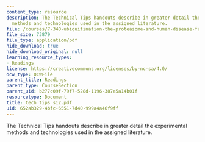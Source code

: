 ```yaml
---
content_type: resource
description: The Technical Tips handouts describe in greater detail the experimental
  methods and technologies used in the assigned literature.
file: /courses/7-340-ubiquitination-the-proteasome-and-human-disease-fall-2004/652ab3294bfc65517d40999a4a46f9ff_tech_tips_s12.pdf
file_size: 73879
file_type: application/pdf
hide_download: true
hide_download_original: null
learning_resource_types:
- Readings
license: https://creativecommons.org/licenses/by-nc-sa/4.0/
ocw_type: OCWFile
parent_title: Readings
parent_type: CourseSection
parent_uid: b277c09f-79f7-528d-1196-387e5a14b01f
resourcetype: Document
title: tech_tips_s12.pdf
uid: 652ab329-4bfc-6551-7d40-999a4a46f9ff
---
```

The Technical Tips handouts describe in greater detail the experimental methods and technologies used in the assigned literature.
